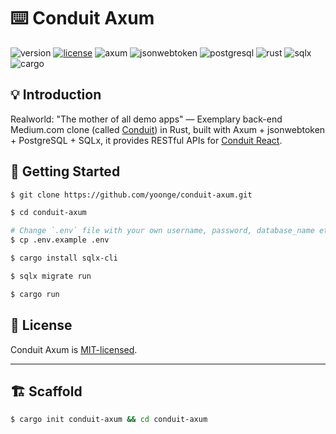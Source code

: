 # ⌨️ Conduit Axum

![version](https://img.shields.io/badge/version-0.1.0-green) [![license](https://img.shields.io/badge/license-MIT-blue)](./LICENSE) ![axum](https://img.shields.io/badge/axum-0.7.5-a21caf.svg) ![jsonwebtoken](https://img.shields.io/badge/jsonwebtoken-9.3.0-d63aff.svg) ![postgresql](https://img.shields.io/badge/postgresql-16.2-336792.svg) ![rust](https://img.shields.io/badge/rust-1.77.1-black.svg) ![sqlx](https://img.shields.io/badge/sqlx-0.7.4-orange.svg) ![cargo](https://img.shields.io/badge/cargo-1.77.1-black.svg)


## 💡 Introduction

Realworld: "The mother of all demo apps" — Exemplary back-end Medium.com clone (called [Conduit](https://github.com/yoonge/conduit-axum)) in Rust, built with Axum + jsonwebtoken + PostgreSQL + SQLx, it provides RESTful APIs for [Conduit React](https://github.com/yoonge/conduit-react).


## 🔰 Getting Started

```sh
$ git clone https://github.com/yoonge/conduit-axum.git

$ cd conduit-axum

# Change `.env` file with your own username, password, database_name etc.
$ cp .env.example .env

$ cargo install sqlx-cli

$ sqlx migrate run

$ cargo run
```


<!-- ## 📁 Index -->


<!-- ## ⚡ Features -->


<!-- ## 📌 TODO -->


## 📄 License

Conduit Axum is [MIT-licensed](./LICENSE).


<!-- ## 🔗 Links -->


----


## 🏗️ Scaffold

```sh
$ cargo init conduit-axum && cd conduit-axum
```
